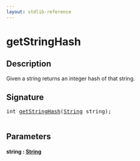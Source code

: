```yaml
---
layout: stdlib-reference
---
```


# getStringHash

## Description

Given a string returns an integer hash of that string.




## Signature 

<pre>
<span class="code_keyword">int</span> <a href="/stdlib-reference/global-decls/getStringHash">getStringHash</a>(<a href="/stdlib-reference/types/String/index" class="code_type">String</a> <span class='code_param'>string</span>);

</pre>

## Parameters

#### string  : [String](/stdlib-reference/types/String/index)

